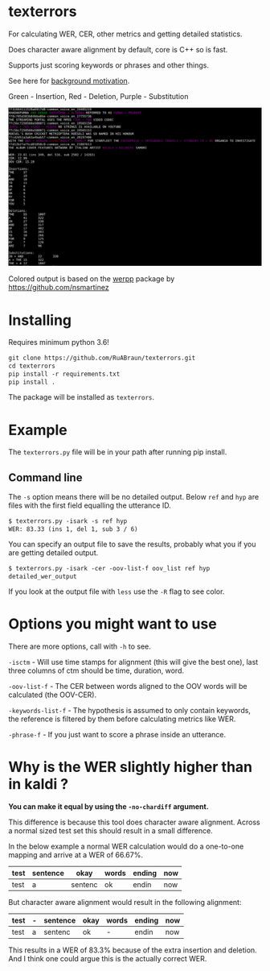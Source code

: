 # texterrors

For calculating WER, CER, other metrics and getting detailed statistics.  

Does character aware alignment by default, core is C++ so is fast.

Supports just scoring keywords or phrases and other things.

See here for [background motivation](https://ruabraun.github.io/jekyll/update/2020/11/27/On-word-error-rates.html).

Green - Insertion, Red - Deletion, Purple - Substitution

![Example](docs/images/texterrors_example.png)

Colored output is based on the [werpp](https://github.com/nsmartinez/WERpp) package by https://github.com/nsmartinez

# Installing
Requires minimum python 3.6!
```
git clone https://github.com/RuABraun/texterrors.git
cd texterrors
pip install -r requirements.txt
pip install .
```
The package will be installed as `texterrors`.

# Example

The `texterrors.py` file will be in your path after running pip install.

## Command line

The `-s` option means there will be no detailed output. Below `ref` and `hyp` are files with the first field equalling the utterance ID.
```
$ texterrors.py -isark -s ref hyp
WER: 83.33 (ins 1, del 1, sub 3 / 6)
```

You can specify an output file to save the results, probably what you if you are getting detailed output.
```
$ texterrors.py -isark -cer -oov-list-f oov_list ref hyp detailed_wer_output
```
If you look at the output file with `less` use the `-R` flag to see color.

# Options you might want to use 

There are more options, call with `-h` to see.

`-isctm` - Will use time stamps for alignment (this will give the best one), last three columns of ctm should be time, duration, word.

`-oov-list-f` - The CER between words aligned to the OOV words will be calculated (the OOV-CER). 

`-keywords-list-f` - The hypothesis is assumed to only contain keywords, the reference is filtered by them before calculating metrics like WER.

`-phrase-f` - If you just want to score a phrase inside an utterance.

# Why is the WER slightly higher than in kaldi ?

**You can make it equal by using the `-no-chardiff` argument.**

This difference is because this tool does character aware alignment. Across a normal sized test set this should result in a small difference. 

In the below example a normal WER calculation would do a one-to-one mapping and arrive at a WER of 66.67\%.

| test | sentence | okay    | words | ending | now |
|------|----------|---------|-------|--------|-----|
| test | a        | sentenc | ok    | endin  | now |

But character aware alignment would result in the following alignment:

| test | - | sentence | okay | words | ending | now |
|------|---|----------|------|-------|--------|-----|
| test | a | sentenc  | ok   | -     | endin  | now |

This results in a WER of 83.3\% because of the extra insertion and deletion. And I think one could argue this is the actually correct WER.
